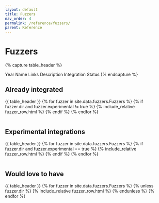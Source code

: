 ```yaml
---
layout: default
title: Fuzzers
nav_order: 4
permalink: /reference/fuzzers/
parent: Reference
---
```


# Fuzzers

{% capture table_header %}
  <thead>
    <tr>
      <th style="text-align: center">Year</th>
      <th style="text-align: center">Name</th>
      <th style="text-align: center">Links</th>
      <th style="text-align: center">Description</th>
      <th style="text-align: center">Integration Status</th>
    </tr>
  </thead>
{% endcapture %}

## Already integrated

<table>
  {{ table_header }}
  <tbody>
    {% for fuzzer in site.data.fuzzers.Fuzzers %}
    {% if fuzzer.dir and fuzzer.experimental != true %}
    {% include_relative fuzzer_row.html %}
    {% endif %}
    {% endfor %}
  </tbody>
</table>

## Experimental integrations

<table>
  {{ table_header }}
  <tbody>
    {% for fuzzer in site.data.fuzzers.Fuzzers %}
    {% if fuzzer.dir and fuzzer.experimental == true %}
    {% include_relative fuzzer_row.html %}
    {% endif %}
    {% endfor %}
  </tbody>
</table>

## Would love to have

<table>
  {{ table_header }}
  <tbody>
    {% for fuzzer in site.data.fuzzers.Fuzzers %}
    {% unless fuzzer.dir %}
    {% include_relative fuzzer_row.html %}
    {% endunless %}
    {% endfor %}
  </tbody>
</table>
